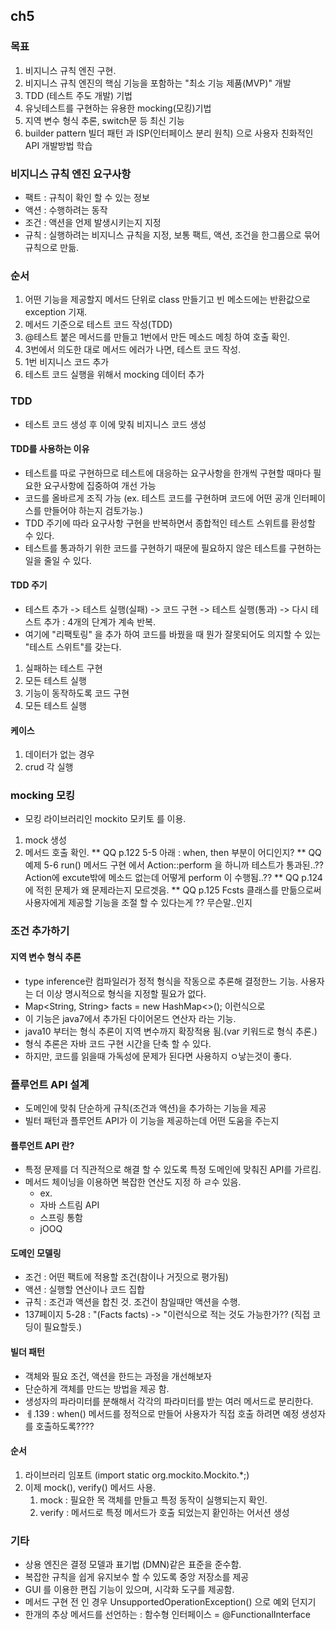 ## ch5

### 목표
1. 비지니스 규칙 엔진 구현.
2. 비지니스 규칙 엔진의 핵심 기능을 포함하는 "최소 기능 제품(MVP)" 개발
3. TDD (테스트 주도 개발) 기법
4. 유닛테스트를 구현하는 유용한 mocking(모킹)기법
5. 지역 변수 형식 추론, switch문 등 최신 기능
6. builder pattern 빌더 패턴 과 ISP(인터페이스 분리 원칙) 으로 사용자 친화적인 API 개발방법 학습

### 비지니스 규칙 엔진 요구사항
* 팩트 : 규칙이 확인 할 수 있는 정보
* 액션 : 수행하려는 동작
* 조건 : 액션을 언제 발생시키는지 지정
* 규칙 : 실행하려는 비지니스 규칙을 지정, 보통 팩트, 액션, 조건을 한그룹으로 묶어 규칙으로 만듦.

### 순서
1. 어떤 기능을 제공할지 메서드 단위로 class 만들기고 빈 메소드에는 반환값으로 exception 기재.
2. 메서드 기준으로 테스트 코드 작성(TDD)
3. @테스트  붙은 메서드를 만들고 1번에서 만든 메소드 메칭 하여 호출 확인.
4. 3번에서 의도한 대로 메서드 에러가 나면, 테스트 코드 작성.
5. 1번 비지니스 코드 추가
6. 테스트 코드 실행을 위해서 mocking 데이터 추가

### TDD
* 테스트 코드 생성 후 이에 맞춰 비지니스 코드 생성

#### TDD를 사용하는 이유
* 테스트를 따로 구현하므로 테스트에 대응하는 요구사항을 한개씩 구현할 때마다 필요한 요구사항에 집중하여 개선 가능
* 코드를 올바르게 조직 가능 (ex. 테스트 코드를 구현하며 코드에 어떤 공개 인터페이스를 만들어야 하는지 검토가능.)
* TDD 주기에 따라 요구사항 구현을 반복하면서 종합적인 테스트 스위트를 환성할 수 있다. 
* 테스트를 통과하기 위한 코드를 구현하기 때문에 필요하지 않은 테스트를 구현하는 일을 줄일 수 있다.

#### TDD 주기
* 테스트 추가 -> 테스트 실행(실패) -> 코드 구현 -> 테스트 실행(통과) -> 다시 테스트 추가 : 4개의 단계가 계속 반복.
* 여기에 "리팩토링" 을 추가 하여 코드를 바꿨을 때 뭔가 잘못되어도 의지할 수 있는 "테스트 스위트"를 갖는다.

1. 실패하는 테스트 구현
2. 모든 테스트 실행
3. 기능이 동작하도록 코드 구현
4. 모든 테스트 실행

#### 케이스
1. 데이터가 없는 경우 
2. crud 각 실행

### mocking 모킹
* 모킹 라이브러리인 mockito 모키토 를 이용.
1. mock 생성
2. 메서드 호출 확인.
** QQ p.122 5-5 아래 : when, then 부분이 어디인지? 
** QQ 예제 5-6 run() 메서드 구현 에서 Action::perform 을 하니까 테스트가 통과된..??  Action에 excute밖에 메소드 없는데 어떻게 perform 이 수행됨..??
** QQ p.124에 적힌 문제가 왜 문제라는지 모르겟음.
** QQ p.125 Fcsts 클래스를 만듦으로써 사용자에게 제공할 기능을 조절 할 수 있다는게 ?? 무슨말..인지

### 조건 추가하기
#### 지역 변수 형식 추론
* type inference란 컴파일러가 정적 형식을 작동으로 추론해 결정한느 기능. 사용자는 더 이상 명시적으로 형식을 지정할 필요가 없다.
* Map<String, String> facts = new HashMap<>(); 이런식으로 
* 이 기능은 java7에서 추가된 다이어몬드 연산자 라는 기능.
* java10 부터는 형식 추론이 지역 변수까지 확장적용 됨.(var 키워드로 형식 추론.)
* 형식 추론은 자바 코드 구현 시간을 단축 할 수 있다.
* 하지만, 코드를 읽을때 가독성에 문제가 된다면 사용하지 ㅇ낳는것이 좋다.

### 플루언트 API 설계
* 도메인에 맞춰 단순하게 규칙(조건과 액션)을 추가하는 기능을 제공
* 빌터 패턴과 플루언트 API가 이 기능을 제공하는데 어떤 도움을 주는지 
#### 플루언트 API 란?
* 특정 문제를 더 직관적으로 해결 할 수 있도록 특정 도메인에 맞춰진 API를 가르킴.
* 메서드 체이닝을 이용하면 복잡한 연산도 지정 하 ㄹ수 있음.
  * ex.
  * 자바 스트림 API
  * 스프링 통함
  * jOOQ
#### 도메인 모델링
* 조건 : 어떤 팩트에 적용할 조건(참이나 거짓으로 평가됨)
* 액션 : 실행할 연산이나 코드 집합
* 규칙 : 조건과 액션을 합친 것. 조건이 참일때만 액션을 수행.
* 137페이지 5-28 : "(Facts facts) -> "이런식으로 적는 것도 가능한가?? (직접 코딩이 필요할듯.)
#### 빌더 패턴
* 객체와 필요 조건, 액션을 한드는 과정을 개선해보자
* 단순하게 객체를 만드는 방법을 제공 함.
* 생성자의 파라미터를 분해해서 각각의 파라미터를 받는 여러 메서드로 분리한다.
* ㅔ.139 : when() 메서드를 정적으로 만들어 사용자가 직접 호출 하려면 예정 생성자를 호출하도록????

#### 순서
1. 라이브러리 임포트 (import static org.mockito.Mockito.*;)
2. 이제 mock(), verify()  메서드 사용.
   1. mock : 필요한 목 객체를 만들고 특정 동작이 실행되는지 확인.
   2. verify : 메서드로 특정 메서드가 호출 되었는지 홛인하는 어서션 생성


### 기타
* 상용 엔진은 결정 모델과 표기법 (DMN)같은 표준을 준수함.
* 복잡한 규칙을 쉽게 유지보수 할 수 있도록 중앙 저장소를 제공
* GUI 를 이용한 편집 기능이 있으며, 시각화 도구를 제공함.
* 메서드 구현 전 인 경우  UnsupportedOperationException() 으로 예외 던지기
* 한개의 추상 메서드를 선언하는 : 함수형 인터페이스 = @FunctionalInterface
